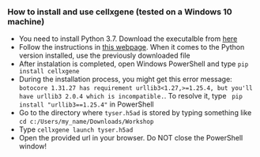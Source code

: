 ### How to install and use cellxgene (tested on a Windows 10 machine)
* You need to install Python 3.7. Download the executalble from [here](https://www.python.org/ftp/python/3.7.2/python-3.7.2-amd64.exe)
* Follow the instructions in [this webpage](https://www.digitalocean.com/community/tutorials/install-python-windows-10). When it comes to the Python version installed, use the previously downloaded file
* After instalation is completed, open Windows PowerShell and type `pip install cellxgene`
* During the installation process, you might get this error message: `botocore 1.31.27 has requirement urllib3<1.27,>=1.25.4, but you'll have urllib3 2.0.4 which is incompatible.`. To resolve it, type ` pip install "urllib3==1.25.4"` in PowerShell 
* Go to the directory where `tyser.h5ad` is stored by typing something like `cd c:/Users/my_name/Downloads/Workshop`
* Type `cellxgene launch tyser.h5ad`
* Open the provided url in your browser. Do NOT close the PowerShell window!
